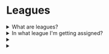 # Leagues

<details>

<summary>What are leagues?</summary>

Leagues are akin to tiers in a football championship. They reflect your performance level during the qualifiers, grouping players with comparable achievements for competitive matchups. A higher league ranking leads to greater rewards. Further details will be revealed upon the launch of the inaugural season.

</details>

<details>

<summary>In what league I'm getting assigned?</summary>

Your league assignment depends on your ranking during the qualification phases. Participants accumulate daily points and climb the leaderboard, leading to final rankings after Qualification Phase 1 and Qualification Phase 2. Based on the collective achievements and the total number of participants, slots are assigned across different Leagues.

Top performers from each qualification phase receive invitations to join the most suitable league based on their skill levels.

As seasons progress, leagues operate on a promotion/relegation basis. The top performers ascend to higher leagues, while those with less success are moved to lower leagues.

If you join after the qualification phases, you'll enter the Amateur League. This league not only offers its set of rewards but also provides a chance to progress to higher divisions and secure/enhance rewards.

</details>

<details>

<summary></summary>



</details>

<details>

<summary></summary>



</details>
